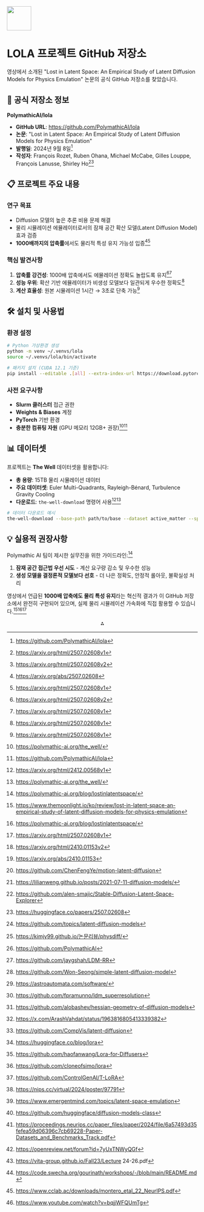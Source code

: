 <img src="https://r2cdn.perplexity.ai/pplx-full-logo-primary-dark%402x.png" style="height:64px;margin-right:32px"/>

# LOLA 프로젝트 GitHub 저장소

영상에서 소개된 "Lost in Latent Space: An Empirical Study of Latent Diffusion Models for Physics Emulation" 논문의 공식 GitHub 저장소를 찾았습니다.

## 🎯 **공식 저장소 정보**

**PolymathicAI/lola**

- **GitHub URL**: https://github.com/PolymathicAI/lola
- **논문**: "Lost in Latent Space: An Empirical Study of Latent Diffusion Models for Physics Emulation"
- **발행일**: 2024년 9월 8일[^1]
- **작성자**: François Rozet, Ruben Ohana, Michael McCabe, Gilles Louppe, François Lanusse, Shirley Ho[^2][^3]


## 📋 **프로젝트 주요 내용**

### **연구 목표**

- Diffusion 모델의 높은 추론 비용 문제 해결
- 물리 시뮬레이션 에뮬레이터로서의 잠재 공간 확산 모델(Latent Diffusion Model) 효과 검증
- **1000배까지의 압축률**에서도 물리적 특성 유지 가능성 입증[^4][^2]


### **핵심 발견사항**

1. **압축률 강건성**: 1000배 압축에서도 에뮬레이션 정확도 놀랍도록 유지[^3][^2]
2. **성능 우위**: 확산 기반 에뮬레이터가 비생성 모델보다 일관되게 우수한 정확도[^2]
3. **계산 효율성**: 원본 시뮬레이션 1시간 → 3초로 단축 가능[^2]

## 🛠️ **설치 및 사용법**

### **환경 설정**

```bash
# Python 가상환경 생성
python -m venv ~/.venvs/lola
source ~/.venvs/lola/bin/activate

# 패키지 설치 (CUDA 12.1 기준)
pip install --editable .[all] --extra-index-url https://download.pytorch.org/whl/cu121
```


### **사전 요구사항**

- **Slurm 클러스터** 접근 권한
- **Weights \& Biases** 계정
- **PyTorch** 기반 환경
- **충분한 컴퓨팅 자원** (GPU 메모리 12GB+ 권장)[^5][^1]


## 📊 **데이터셋**

프로젝트는 **The Well** 데이터셋을 활용합니다:

- **총 용량**: 15TB 물리 시뮬레이션 데이터
- **주요 데이터셋**: Euler Multi-Quadrants, Rayleigh-Bénard, Turbulence Gravity Cooling
- **다운로드**: `the-well-download` 명령어 사용[^6][^5]

```bash
# 데이터 다운로드 예시
the-well-download --base-path path/to/base --dataset active_matter --split train
```


## 💡 **실용적 권장사항**

Polymathic AI 팀이 제시한 실무진을 위한 가이드라인:[^7]

1. **잠재 공간 접근법 우선 시도** - 계산 요구량 감소 및 우수한 성능
2. **생성 모델을 결정론적 모델보다 선호** - 더 나은 정확도, 안정적 롤아웃, 불확실성 처리

영상에서 언급된 **1000배 압축에도 물리 특성 유지**라는 혁신적 결과가 이 GitHub 저장소에서 완전히 구현되어 있으며, 실제 물리 시뮬레이션 가속화에 직접 활용할 수 있습니다.[^8][^7][^2]
<span style="display:none">[^10][^11][^12][^13][^14][^15][^16][^17][^18][^19][^20][^21][^22][^23][^24][^25][^26][^27][^28][^29][^30][^31][^32][^33][^34][^35][^36][^37][^9]</span>

<div style="text-align: center">⁂</div>

[^1]: https://github.com/PolymathicAI/lola

[^2]: https://arxiv.org/html/2507.02608v1

[^3]: https://arxiv.org/html/2507.02608v2

[^4]: https://arxiv.org/abs/2507.02608

[^5]: https://polymathic-ai.org/the_well/

[^6]: https://arxiv.org/html/2412.00568v1

[^7]: https://polymathic-ai.org/blog/lostinlatentspace/

[^8]: https://www.themoonlight.io/ko/review/lost-in-latent-space-an-empirical-study-of-latent-diffusion-models-for-physics-emulation

[^9]: https://www.youtube.com/watch?v=bqjjWFQUmTg

[^10]: https://arxiv.org/html/2410.01153v2

[^11]: https://arxiv.org/abs/2410.01153

[^12]: https://github.com/ChenFengYe/motion-latent-diffusion

[^13]: https://lilianweng.github.io/posts/2021-07-11-diffusion-models/

[^14]: https://github.com/alen-smajic/Stable-Diffusion-Latent-Space-Explorer

[^15]: https://huggingface.co/papers/2507.02608

[^16]: https://github.com/topics/latent-diffusion-models

[^17]: https://kimjy99.github.io/논문리뷰/physdiff/

[^18]: https://github.com/PolymathicAI

[^19]: https://github.com/jaygshah/LDM-RR

[^20]: https://github.com/Won-Seong/simple-latent-diffusion-model

[^21]: https://astroautomata.com/software/

[^22]: https://github.com/fpramunno/ldm_superresolution

[^23]: https://github.com/alobashev/hessian-geometry-of-diffusion-models

[^24]: https://x.com/ArashVahdat/status/1963816805413339382

[^25]: https://github.com/CompVis/latent-diffusion

[^26]: https://huggingface.co/blog/lora

[^27]: https://github.com/haofanwang/Lora-for-Diffusers

[^28]: https://github.com/cloneofsimo/lora

[^29]: https://github.com/ControlGenAI/T-LoRA

[^30]: https://nips.cc/virtual/2024/poster/97791

[^31]: https://www.emergentmind.com/topics/latent-space-emulation

[^32]: https://github.com/huggingface/diffusion-models-class

[^33]: https://proceedings.neurips.cc/paper_files/paper/2024/file/6a57493d35fefea59d06396c7cb69228-Paper-Datasets_and_Benchmarks_Track.pdf

[^34]: https://openreview.net/forum?id=7yUxTNWyQGf

[^35]: https://vita-group.github.io/Fall23/Lecture 24-26.pdf

[^36]: https://code.swecha.org/gourinath/workshops/-/blob/main/README.md

[^37]: https://www.cclab.ac/downloads/montero_etal_22_NeurIPS.pdf

